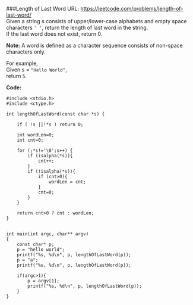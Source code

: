 ###Length of Last Word
URL: https://leetcode.com/problems/length-of-last-word/</br>
Given a string s consists of upper/lower-case alphabets and empty space characters `' '`, return the length of last word in the string.</br>
If the last word does not exist, return 0.</br>

__Note:__ A word is defined as a character sequence consists of non-space characters only.

For example,</br> 
Given s = `"Hello World"`,</br>
return `5`.

__Code:__

	#include <stdio.h>
	#include <ctype.h>

	int lengthOfLastWord(const char *s) {

	    if ( !s ||!*s ) return 0;

	    int wordLen=0;
	    int cnt=0;

	    for (;*s!='\0';s++) {
	        if (isalpha(*s)){
	            cnt++;
	        }
	        if (!isalpha(*s)){
	            if (cnt>0){
	                wordLen = cnt;
	            }
	            cnt=0;
	        }
	    }

	    return cnt>0 ? cnt : wordLen;
	}


	int main(int argc, char** argv)
	{
	    const char* p;
	    p = "hello world";
	    printf("%s, %d\n", p, lengthOfLastWord(p)); 
	    p = "a";
	    printf("%s, %d\n", p, lengthOfLastWord(p)); 
	    
	    if(argc>1){
	        p = argv[1];
	        printf("%s, %d\n", p, lengthOfLastWord(p)); 
	    }
	}